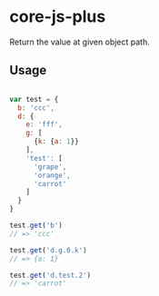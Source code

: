 # core-js-plus

Return the value at given object path.

## Usage

```js

var test = {
  b: 'ccc',
  d: {
    e: 'fff',
    g: [
      {k: {a: 1}}
    ],
    'test': [
      'grape',
      'orange',
      'carrot'
    ]
  }
}

test.get('b')
// => 'ccc'

test.get('d.g.0.k')
// => {a: 1}

test.get('d.test.2')
// => 'carrot'

```
